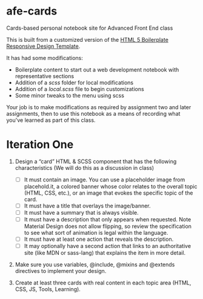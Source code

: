 # afe-cards
Cards-based personal notebook site for Advanced Front End class

This is built from a customized version of the [HTML 5 Boilerplate](https://html5boilerplate.com/) [Responsive Design Template](http://www.initializr.com/).

It has had some modifications:

* Boilerplate content to start out a web development notebook with representative sections
* Addition of a _scss_ folder for local modifications
* Addition of a _local.scss_ file to begin customizations
* Some minor tweaks to the menu using scss

Your job is to make modifications as required by assignment two and later assignments, then to use this notebook as a means of recording what you've learned as part of this class.

# Iteration One

1. Design a “card” HTML & SCSS component that has the following characteristics (We will do this as a discussion in class)  

	* [ ] It must contain an image. You can use a placeholder image from placehold.it, a colored banner whose color relates to the overall topic (HTML, CSS, etc.), or an image that evokes the specific topic of the card.  
	* [ ] It must have a title that overlays the image/banner.  
	* [ ] It must have a summary that is always visible.  
	* [ ] It must have a description that only appears when requested. Note Material Design does not allow flipping, so review the specification to see what sort of animation is legal within the language.  
	* [ ] It must have at least one action that reveals the description.  
	* [ ] It may optionally have a second action that links to an authoritative site (like MDN or sass-lang) that explains the item in more detail.  
2. Make sure you use variables, @include, @mixins and @extends directives to implement your design.  
3. Create at least three cards with real content in each topic area (HTML, CSS, JS, Tools, Learning).  


